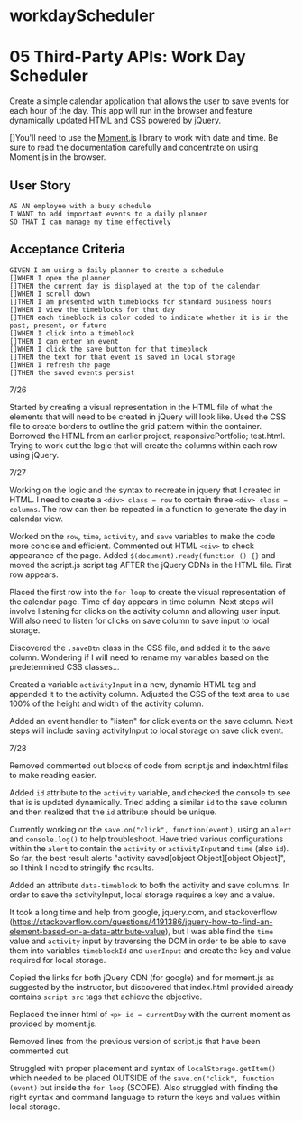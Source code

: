 # workdayScheduler
# 05 Third-Party APIs: Work Day Scheduler

Create a simple calendar application that allows the user to save events for each hour of the day. This app will run in the browser and feature dynamically updated HTML and CSS powered by jQuery.

[]You'll need to use the [Moment.js](https://momentjs.com/) library to work with date and time. Be sure to read the documentation carefully and concentrate on using Moment.js in the browser.

## User Story

```
AS AN employee with a busy schedule
I WANT to add important events to a daily planner
SO THAT I can manage my time effectively
```

## Acceptance Criteria

```
GIVEN I am using a daily planner to create a schedule
[]WHEN I open the planner
[]THEN the current day is displayed at the top of the calendar
[]WHEN I scroll down
[]THEN I am presented with timeblocks for standard business hours
[]WHEN I view the timeblocks for that day
[]THEN each timeblock is color coded to indicate whether it is in the past, present, or future
[]WHEN I click into a timeblock
[]THEN I can enter an event
[]WHEN I click the save button for that timeblock
[]THEN the text for that event is saved in local storage
[]WHEN I refresh the page
[]THEN the saved events persist
```

7/26

Started by creating a visual representation in the HTML file of what the elements that will need to be created in jQuery will look like.  Used the CSS file to create borders to outline the grid pattern within the container.  Borrowed the HTML from an earlier project, responsivePortfolio; test.html.
Trying to work out the logic that will create the columns within each row using jQuery.

7/27

Working on the logic and the syntax to recreate in jquery that I created in HTML. I need to create a `<div> class = row` to contain three `<div> class = columns`.  The row can then be repeated in a function to generate the day in calendar view.

Worked on the `row`, `time`, `activity`, and `save` variables to make the code more concise and efficient.  Commented out HTML `<div>` to check appearance of the page.  Added `$(document).ready(function () {}` and moved the script.js script tag AFTER the jQuery CDNs in the HTML file.  First row appears.

Placed the first row into the `for loop` to create the visual representation of the calendar page.  Time of day appears in time column.  Next steps will involve listening for clicks on the activity column and allowing user input.  Will also need to listen for clicks on save column to save input to local storage.

Discovered the `.saveBtn` class in the CSS file, and added it to the save column.  Wondering if I will need to rename my variables based on the predetermined CSS classes...

Created a variable `activityInput` in a new, dynamic HTML tag and appended it to the activity column.  Adjusted the CSS of the text area to use 100% of the height and width of the activity column.

Added an event handler to "listen" for click events on the save column.  Next steps will include saving activityInput to local storage on save click event.

7/28

Removed commented out blocks of code from script.js and index.html files to make reading easier.

Added `id` attribute to the `activity` variable, and checked the console to see that is is updated dynamically.
Tried adding a similar `id` to the save column and then realized that the `id` attribute should be unique.

Currently working on the `save.on("click", function(event)`, using an `alert` and `console.log()` to help troubleshoot.  Have tried various configurations within the `alert` to contain the `activity` or `activityInput`and `time` (also `id`).  So far, the best result alerts "activity saved[object Object][object Object]", so I think I need to stringify the results. 

Added an attribute `data-timeblock` to both the activity and save columns.  In order to save the activityInput, local storage requires a key and a value.

It took a long time and help from google, jquery.com, and stackoverflow (https://stackoverflow.com/questions/4191386/jquery-how-to-find-an-element-based-on-a-data-attribute-value), but I was able find the `time` value and `activity` input by traversing the DOM in order to be able to save them into variables `timeblockId` and `userInput` and create the key and value required for local storage.

Copied the links for both jQuery CDN (for google) and for moment.js as suggested by the instructor, but discovered that index.html provided already contains `script src` tags that achieve the objective.

Replaced the inner html of `<p> id = currentDay` with the current moment as provided by moment.js.

Removed lines from the previous version of script.js that have been commented out.

Struggled with proper placement and syntax of `localStorage.getItem()` which needed to be placed OUTSIDE of the `save.on("click", function (event)` but inside the `for loop` (SCOPE).
Also struggled with finding the right syntax and command language to return the keys and values within local storage.
